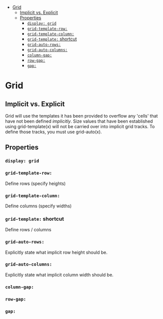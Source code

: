 - [Grid](#grid)
  - [Implicit vs. Explicit](#implicit-vs-explicit)
  - [Properties](#properties)
    - [`display: grid`](#display-grid)
    - [`grid-template-row:`](#grid-template-row)
    - [`grid-template-column:`](#grid-template-column)
    - [`grid-template:` shortcut](#grid-template-shortcut)
    - [`grid-auto-rows:`](#grid-auto-rows)
    - [`grid-auto-columns:`](#grid-auto-columns)
    - [`column-gap:`](#column-gap)
    - [`row-gap:`](#row-gap)
    - [`gap:`](#gap)

# Grid

## Implicit vs. Explicit

Grid will use the templates it has been provided to overflow any 'cells' that have not been defined *implicitly*. Size values that have been established using grid-template(x) will not be carried over into implicit grid tracks. To define those tracks, you must use grid-auto(x).


## Properties

### `display: grid`

### `grid-template-row:`

Define rows (specify heights)

### `grid-template-column:`

Define columns (specify widths)

### `grid-template:` shortcut

Define rows / columns

### `grid-auto-rows:`

Explicitly state what implicit row height should be.

### `grid-auto-columns:`

Explicitly state what implicit column width should be.

### `column-gap:`

### `row-gap:`

### `gap:`